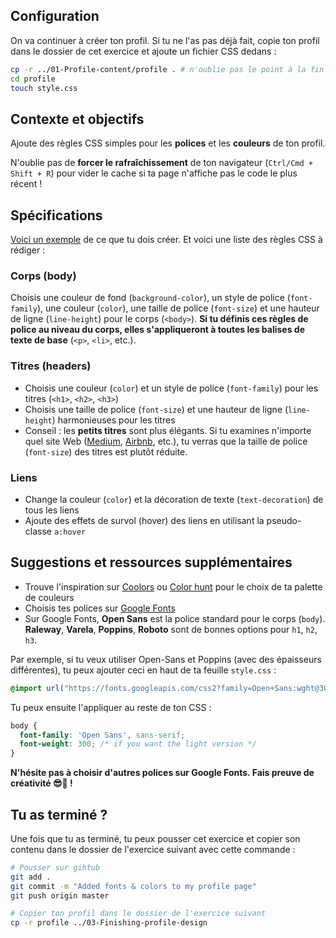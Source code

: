 ## Configuration

On va continuer à créer ton profil. Si tu ne l'as pas déjà fait, copie ton profil dans le dossier de cet exercice et ajoute un fichier CSS dedans :

```bash
cp -r ../01-Profile-content/profile . # n'oublie pas le point à la fin !
cd profile
touch style.css
```

## Contexte et objectifs

Ajoute des règles CSS simples pour les **polices** et les **couleurs** de ton profil.

N'oublie pas de **forcer le rafraîchissement** de ton navigateur (`Ctrl/Cmd + Shift + R`) pour vider le cache si ta page n'affiche pas le code le plus récent !

## Spécifications

[Voici un exemple](https://lewagon.github.io/html-css-challenges/02-fonts-colors-new/) de ce que tu dois créer. Et voici une liste des règles CSS à rédiger :

### Corps (body)

Choisis une couleur de fond (`background-color`), un style de police (`font-family`), une couleur (`color`), une taille de police (`font-size`) et une hauteur de ligne (`line-height`) pour le corps (`<body>`). **Si tu définis ces règles de police au niveau du corps, elles s'appliqueront à toutes les balises de texte de base** (`<p>`, `<li>`, etc.).

### Titres (headers)

- Choisis une couleur (`color`) et un style de police (`font-family`) pour les titres (`<h1>`, `<h2>`, `<h3>`)
- Choisis une taille de police (`font-size`) et une hauteur de ligne (`line-height`) harmonieuses pour les titres
- Conseil : les **petits titres** sont plus élégants. Si tu examines n'importe quel site Web ([Medium](https://medium.com/), [Airbnb](https://www.airbnb.com), etc.), tu verras que la taille de police (`font-size`) des titres est plutôt réduite.

### Liens

- Change la couleur (`color`) et la décoration de texte (`text-decoration`) de tous les liens
- Ajoute des effets de survol (hover) des liens en utilisant la pseudo-classe `a:hover`

## Suggestions et ressources supplémentaires

- Trouve l'inspiration sur [Coolors](http://coolors.co/) ou [Color hunt](http://colorhunt.co/) pour le choix de ta palette de couleurs
- Choisis tes polices sur [Google Fonts](https://www.google.com/fonts)
- Sur Google Fonts, **Open Sans** est la police standard pour le corps (`body`). **Raleway**, **Varela**, **Poppins**, **Roboto** sont de bonnes options pour `h1`, `h2`, `h3`.

Par exemple, si tu veux utiliser Open-Sans et Poppins (avec des épaisseurs différentes), tu peux ajouter ceci en haut de ta feuille `style.css` :

```css
@import url("https://fonts.googleapis.com/css2?family=Open+Sans:wght@300;400;700&family=Poppins:wght@300;400;500;700");
```

Tu peux ensuite l'appliquer au reste de ton CSS :

```css
body {
  font-family: 'Open Sans', sans-serif;
  font-weight: 300; /* if you want the light version */
}
```

**N'hésite pas à choisir d'autres polices sur Google Fonts. Fais preuve de créativité 😎🌈 !**

## Tu as terminé ?

Une fois que tu as terminé, tu peux pousser cet exercice et copier son contenu dans le dossier de l'exercice suivant avec cette commande :

```bash
# Pousser sur gihtub
git add .
git commit -m "Added fonts & colors to my profile page"
git push origin master

# Copier ton profil dans le dossier de l'exercice suivant
cp -r profile ../03-Finishing-profile-design
```
